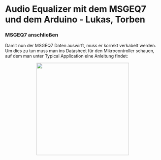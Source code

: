 # Audio Equalizer mit dem MSGEQ7 und dem Arduino - Lukas, Torben



### MSGEQ7 anschließen

Damit nun der MSGEQ7 Daten auswirft, muss er korrekt verkabelt werden. Um dies zu tun muss man ins Datasheet für den Mikrocontroller schauen, auf dem man unter Typical Application eine Anleitung findet:

<div style="text-align:center;"><img src="https://user-images.githubusercontent.com/42578917/46585242-a6e46780-ca6e-11e8-8dd0-d9de6e757cdf.png" width="300px" align="center"></div>
